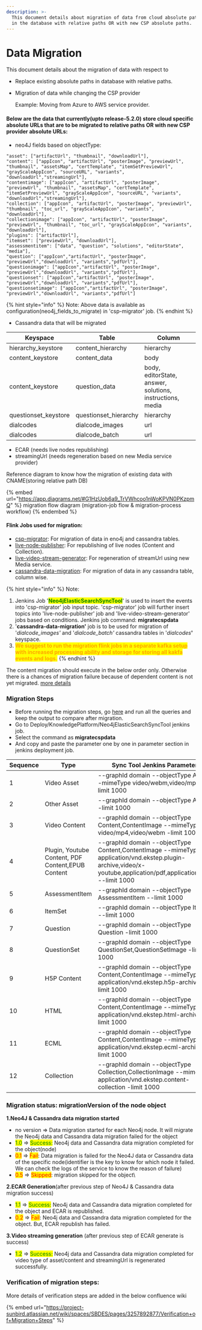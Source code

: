 ```yaml
---
description: >-
  This document details about migration of data from cloud absolute paths stored
  in the database with relative paths OR with new CSP absolute paths.
---
```


# Data Migration

This document details about the migration of data with respect to

* Replace existing absolute paths in database with relative paths.
*   Migration of data while changing the CSP provider

    Example: Moving from Azure to AWS service provider.

#### Below are the data that currently(upto release-5.2.0) store cloud specific absolute URLs that are to be migrated to relative paths OR with new CSP provider absolute URLs:

* neo4J fields based on objectType:

```
"asset": ["artifactUrl", "thumbnail", "downloadUrl"],
"content": ["appIcon", "artifactUrl", "posterImage", "previewUrl", "thumbnail", "assetsMap", "certTemplate", "itemSetPreviewUrl", "grayScaleAppIcon", "sourceURL", "variants", "downloadUrl","streamingUrl"],
"contentimage": ["appIcon", "artifactUrl", "posterImage", "previewUrl", "thumbnail", "assetsMap", "certTemplate", "itemSetPreviewUrl", "grayScaleAppIcon", "sourceURL", "variants", "downloadUrl","streamingUrl"],
"collection": ["appIcon", "artifactUrl", "posterImage", "previewUrl", "thumbnail", "toc_url", "grayScaleAppIcon", "variants", "downloadUrl"],
"collectionimage": ["appIcon", "artifactUrl", "posterImage", "previewUrl", "thumbnail", "toc_url", "grayScaleAppIcon", "variants", "downloadUrl"],
"plugins": ["artifactUrl"],
"itemset": ["previewUrl", "downloadUrl"],
"assessmentitem": ["data", "question", "solutions", "editorState", "media"],
"question": ["appIcon","artifactUrl", "posterImage", "previewUrl","downloadUrl", "variants","pdfUrl"],
"questionimage": ["appIcon","artifactUrl", "posterImage", "previewUrl","downloadUrl", "variants","pdfUrl"],
"questionset": ["appIcon","artifactUrl", "posterImage", "previewUrl","downloadUrl", "variants","pdfUrl"],
"questionsetimage": ["appIcon","artifactUrl", "posterImage", "previewUrl","downloadUrl", "variants","pdfUrl"]
```

{% hint style="info" %}
Note: Above data is available as configuration(neo4j\_fields\_to\_migrate) in 'csp-migrator' job.&#x20;
{% endhint %}

* Cassandra data that will be migrated

| Keyspace              | Table                  | Column                                                     |
| --------------------- | ---------------------- | ---------------------------------------------------------- |
| hierarchy\_keystore   | content\_hierarchy     | hierarchy                                                  |
| content\_keystore     | content\_data          | body                                                       |
| content\_keystore     | question\_data         | body,  editorState, answer, solutions, instructions, media |
| questionset\_keystore | questionset\_hierarchy | hierarchy                                                  |
| dialcodes             | dialcode\_images       | url                                                        |
| dialcodes             | dialcode\_batch        | url                                                        |

* ECAR (needs live nodes republishing)
* streamingUrl (needs regeneration based on new Media service provider)

Reference diagram to know how the migration of existing data with CNAME(storing relative path DB)&#x20;

{% embed url="https://app.diagrams.net/#G1HzUob6a9_TrVWhcoo1nWoKPVN0PKzpmQ" %}
migration flow diagram (migration-job flow & migration-process workflow)
{% endembed %}

#### Flink Jobs used for migration:

* [csp-migrator](https://knowlg.sunbird.org/learn/product-and-developer-guide/knowlg-jobs/configuration#csp-migrator): For migration of data in eno4j and cassandra tables.
* [live-node-publisher](https://knowlg.sunbird.org/learn/product-and-developer-guide/knowlg-jobs/configuration#live-node-publisher): For republishing of live nodes (Content and Collection).
* [live-video-stream-generator](https://knowlg.sunbird.org/learn/product-and-developer-guide/knowlg-jobs/configuration#live-video-stream-generator): For regeneration of streamUrl using new Media service.
* [cassandra-data-migration](https://knowlg.sunbird.org/learn/product-and-developer-guide/knowlg-jobs/configuration#cassandra-data-migration): For migration of data in any cassandra table, column wise.

{% hint style="info" %}
Note:&#x20;

1. Jenkins Job '<mark style="color:green;">**Neo4jElasticSearchSyncTool**</mark>' is used to insert the events into 'csp-migrator' job input topic. 'csp-migrator' job will further insert topics into 'live-node-publisher' job and 'live-video-stream-generator' jobs based on conditions. Jenkins job command: **migratecspdata**
2. '**cassandra-data-migration'** job is to be used for migration of '_dialcode\_images'_ and '_dialcode\_batch'_ cassandra tables in '_dialcodes_**'** keyspace.
3. <mark style="color:orange;">**We suggest to run the migration flink jobs in a separate kafka setup with increased processing ability and storage for storing all kakfa events and logs.**</mark>
{% endhint %}

The content migration should execute in the below order only. Otherwise there is a chances of migration failure because of dependent content is not yet migrated. [more details](https://docs.google.com/spreadsheets/d/13DaXCx8uToOwinlAPxvTat8NELxiPgG4KXATcKaJm\_c/edit#gid=1675310401\&range=K3)

### Migration Steps

* Before running the migration steps, go [here](https://project-sunbird.atlassian.net/wiki/spaces/SBDES/pages/3257892877/Verification+of+Migration+Steps) and run all the queries and keep the output to compare after migration.
* Go to Deploy/KnowledgePlatform/Neo4jElasticSearchSyncTool jenkins job.
* Select the command as **migratecspdata**
* And copy and paste the parameter one by one in parameter section in jenkins deployment job.

| Sequence | Type                                              | Sync Tool Jenkins Parameters                                                                                                                                      |
| -------- | ------------------------------------------------- | ----------------------------------------------------------------------------------------------------------------------------------------------------------------- |
| 1        | Video Asset                                       | --graphId domain --objectType Asset --mimeType video/webm,video/mp4 --limit 1000                                                                                  |
| 2        | Other Asset                                       | --graphId domain --objectType Asset --limit 1000                                                                                                                  |
| 3        | Video Content                                     | --graphId domain --objectType Content,ContentImage --mimeType video/mp4,video/webm -limit 1000                                                                    |
| 4        | Plugin, Youtube Content, PDF Content,EPUB Content | --graphId domain --objectType Content,ContentImage --mimeType application/vnd.ekstep.plugin-archive,video/x-youtube,application/pdf,application/epub --limit 1000 |
| 5        | AssessmentItem                                    | --graphId domain --objectType AssessmentItem --limit 1000                                                                                                         |
| 6        | ItemSet                                           | --graphId domain --objectType ItemSet --limit 1000                                                                                                                |
| 7        | Question                                          | --graphId domain --objectType Question  -limit 1000                                                                                                               |
| 8        | QuestionSet                                       | --graphId domain --objectType QuestionSet,QuestionSetImage  -limit 1000                                                                                           |
| 9        | H5P Content                                       | --graphId domain --objectType Content,ContentImage --mimeType application/vnd.ekstep.h5p-archive -limit 1000                                                      |
| 10       | HTML                                              | --graphId domain --objectType Content,ContentImage --mimeType application/vnd.ekstep.html-archive -limit 1000                                                     |
| 11       | ECML                                              | --graphId domain --objectType Content,ContentImage --mimeType application/vnd.ekstep.ecml-archive -limit 1000                                                     |
| 12       | Collection                                        | --graphId domain --objectType Collection,CollectionImage --mimeType application/vnd.ekstep.content-collection -limit 1000                                         |

### Migration status: migrationVersion of the node object

**1.Neo4J & Cassandra data migration started**

* no version => Data migration started for each Neo4j node. It will migrate the Neo4j data and Cassandra data migration failed for the object
* <mark style="color:green;">1.0</mark> => <mark style="color:green;">Success:</mark> Neo4j data and Cassandra data migration completed for the object(node)
* <mark style="color:red;">0.1</mark> => <mark style="color:red;">Fail</mark>: Data migration is failed for the Neo4J data or Cassandra data of the specific node(identifier is the key to know for which node it failed. We can check the logs of the service to know the reason of failure)
* <mark style="color:red;">0.5</mark> => <mark style="color:red;">Skipped</mark>:  migration skipped for the object\


**2.ECAR Generation**(after previous step of Neo4J & Cassandra data migration success)

* <mark style="color:green;">1.1</mark> => <mark style="color:green;">Success:</mark> Neo4j data and Cassandra data migration completed for the object and ECAR is republished.
* <mark style="color:red;">0.2</mark> => <mark style="color:red;">Fail</mark>: Neo4j data and Cassandra data migration completed for the object. But, ECAR republish has failed.

**3.Video streaming generation** (after previous step of ECAR generate is success)

* <mark style="color:green;">1.2</mark> => <mark style="color:green;">Success:</mark> Neo4j data and Cassandra data migration completed for video type of asset/content and streamingUrl is regenerated successfully.

### Verification of migration steps:

More details of verification steps are added in the below confluence wiki

{% embed url="https://project-sunbird.atlassian.net/wiki/spaces/SBDES/pages/3257892877/Verification+of+Migration+Steps" %}

